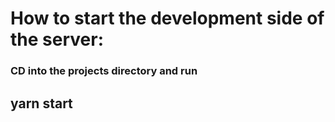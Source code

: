 # How to start the development side of the server:
### CD into the projects directory and run
## yarn start

